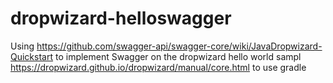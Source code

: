 # dropwizard-helloswagger
Using https://github.com/swagger-api/swagger-core/wiki/JavaDropwizard-Quickstart to implement Swagger on the dropwizard hello world sampl https://dropwizard.github.io/dropwizard/manual/core.html to use gradle
